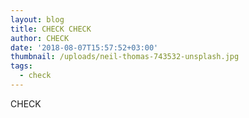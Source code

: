 ```yaml
---
layout: blog
title: CHECK CHECK
author: CHECK
date: '2018-08-07T15:57:52+03:00'
thumbnail: /uploads/neil-thomas-743532-unsplash.jpg
tags:
  - check
---
```

CHECK
